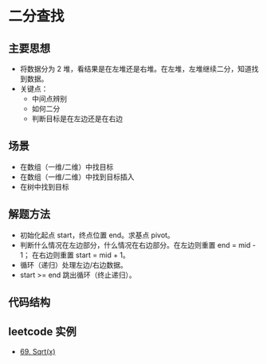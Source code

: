 # 二分查找

## 主要思想
* 将数据分为 2 堆，看结果是在左堆还是右堆。在左堆，左堆继续二分，知道找到数据。
* 关键点：
  * 中间点辨别
  * 如何二分
  * 判断目标是在左边还是在右边

## 场景
* 在数组（一维/二维）中找目标
* 在数组（一维/二维）中找到目标插入
* 在树中找到目标

## 解题方法
* 初始化起点 start，终点位置 end。求基点 pivot。
* 判断什么情况在左边部分，什么情况在右边部分。在左边则重置 end = mid - 1； 在右边则重置 start = mid + 1。
* 循环（递归）处理左边/右边数据。
* start >= end 跳出循环（终止递归）。

## 代码结构


## leetcode 实例
* [69. Sqrt(x)](https://leetcode.com/problems/sqrtx/)